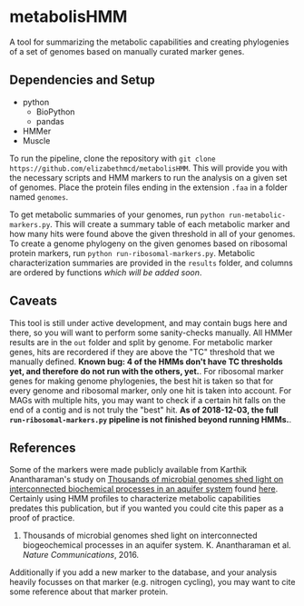 # metabolisHMM

A tool for summarizing the metabolic capabilities and creating phylogenies of a set of genomes based on manually curated marker genes. 

## Dependencies and Setup 

- python
  - BioPython
  - pandas
- HMMer
- Muscle

To run the pipeline, clone the repository with `git clone https://github.com/elizabethmcd/metabolisHMM`. This will provide you with the necessary scripts and HMM markers to run the analysis on a given set of genomes. Place the protein files ending in the extension `.faa` in a folder named `genomes`. 

To get metabolic summaries of your genomes, run `python run-metabolic-markers.py`. This will create a summary table of each metabolic marker and how many hits were found above the given threshold in all of your genomes. To create a genome phylogeny on the given genomes based on ribosomal protein markers, run `python run-ribosomal-markers.py`. Metabolic characterization summaries are provided in the `results` folder, and columns are ordered by functions *which will be added soon*. 

## Caveats 

This tool is still under active development, and may contain bugs here and there, so you will want to perform some sanity-checks manually. All HMMer results are in the `out` folder and split by genome. For metabolic marker genes, hits are recordered if they are above the "TC" threshold that we manually defined. **Known bug: 4 of the HMMs don't have TC thresholds yet, and therefore do not run with the others, yet.**. For ribosomal marker genes for making genome phylogenies, the best hit is taken so that for every genome and ribosomal marker, only one hit is taken into account. For MAGs with multiple hits, you may want to check if a certain hit falls on the end of a contig and is not truly the "best" hit. **As of 2018-12-03, the full `run-ribosomal-markers.py` pipeline is not finished beyond running HMMs.**. 

## References 

Some of the markers were made publicly available from Karthik Anantharaman's study on [Thousands of microbial genomes shed light on interconnected biochemical processes in an aquifer system](https://www.nature.com/articles/ncomms13219) found [here](https://github.com/kanantharaman/metabolic-hmms). Certainly using HMM profiles to characterize metabolic capabilities predates this publication, but if you wanted you could cite this paper as a proof of practice. 

1. Thousands of microbial genomes shed light on interconnected biogeochemical processes in an aquifer system. K. Anantharaman et al. _Nature Communications_, 2016. 

Additionally if you add a new marker to the database, and your analysis heavily focusses on that marker (e.g. nitrogen cycling), you may want to cite some reference about that marker protein. 